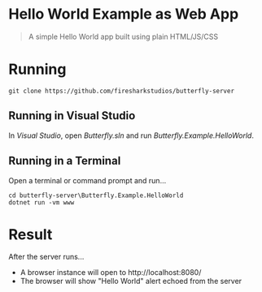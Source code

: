 # Hello World Example as Web App

> A simple Hello World app built using plain HTML/JS/CSS

# Running

```
git clone https://github.com/firesharkstudios/butterfly-server
```

## Running in Visual Studio

In *Visual Studio*, open *Butterfly.sln* and run *Butterfly.Example.HelloWorld*.

## Running in a Terminal

Open a terminal or command prompt and run...

```
cd butterfly-server\Butterfly.Example.HelloWorld
dotnet run -vm www
```

# Result

After the server runs...
- A browser instance will open to http://localhost:8080/
- The browser will show "Hello World" alert echoed from the server
